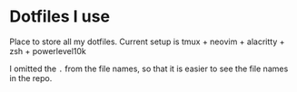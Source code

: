 # Dotfiles I use

Place to store all my dotfiles. Current setup is tmux + neovim + alacritty + zsh + powerlevel10k

I omitted the `.` from the file names, so that it is easier to see the file names in the repo.

